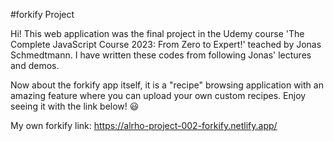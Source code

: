#forkify Project

Hi! This web application was the final project in the Udemy course 'The Complete JavaScript Course 2023: From Zero to Expert!' teached by Jonas Schmedtmann. I have written these codes from following Jonas' lectures and demos.

Now about the forkify app itself, it is a "recipe" browsing application with an amazing feature where you can upload your own custom recipes. Enjoy seeing it with the link below! 😃

My own forkify link: https://alrho-project-002-forkify.netlify.app/
